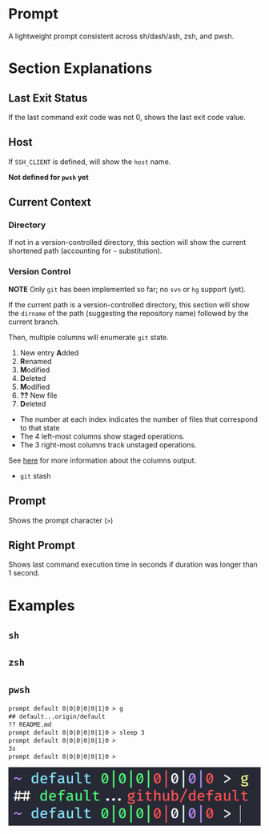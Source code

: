 # Prompt

A lightweight prompt consistent across sh/dash/ash, zsh, and pwsh.

# Section Explanations

## Last Exit Status

If the last command exit code was not 0, shows the last exit code value.

## Host

If `SSH_CLIENT` is defined, will show the `host` name.

**Not defined for `pwsh` yet**

## Current Context

### Directory

If not in a version-controlled directory, this section will show the current shortened path (accounting for `~` substitution).

### Version Control

**NOTE** Only `git` has been implemented so far; no `svn` or `hg` support (yet).

If the current path is a version-controlled directory, this section will show the `dirname` of the path (suggesting the repository name) followed by the current branch.

Then, multiple columns will enumerate `git` state.

1. New entry **A**dded
2. **R**enamed
3. **M**odified
4. **D**eleted
5. **M**odified
6. **??** New file
7. **D**eleted

- The number at each index indicates the number of files that correspond to that state
- The 4 left-most columns show staged operations.
- The 3 right-most columns track unstaged operations.

See [here](https://www.git-scm.com/docs/git-status#_short_format) for more information about the columns output.

- `git` stash

## Prompt

Shows the prompt character (`>`)

## Right Prompt

Shows last command execution time in seconds if duration was longer than 1 second.

# Examples

## `sh`

## `zsh`

## `pwsh`

```
prompt default 0|0|0|0|0|1|0 > g
## default...origin/default
?? README.md
prompt default 0|0|0|0|0|1|0 > sleep 3
prompt default 0|0|0|0|0|1|0 >                                           3s
prompt default 0|0|0|0|0|1|0 >
```

![pwsh](./pics/pwsh.png)
